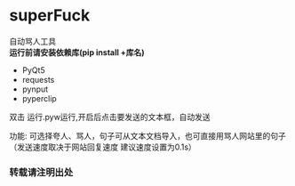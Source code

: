 # superFuck
<div>自动骂人工具</div>
<div><b>运行前请安装依赖库(pip install +库名)</b></div>
<ul>
   <li> PyQt5</li>
   <li> requests</li>
   <li> pynput</li>
   <li> pyperclip</li>
</ul>
双击 运行.pyw运行,开启后点击要发送的文本框，自动发送
    <p>功能:   可选择夸人、骂人，句子可从文本文档导入，也可直接用骂人网站里的句子（发送速度取决于网站回复速度  建议速度设置为0.1s）</p>
<h3>转载请注明出处</h3>
